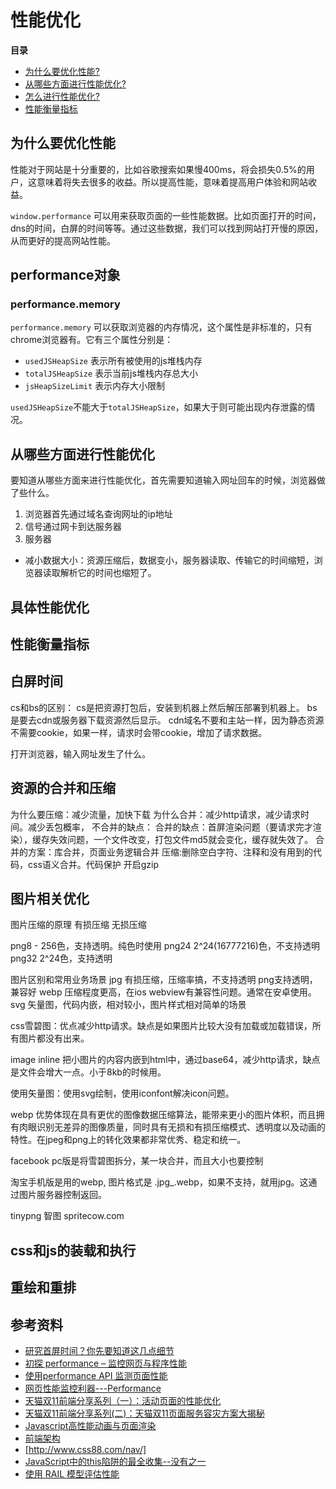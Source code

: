 # 性能优化

**目录**

- [为什么要优化性能?](为什么要优化性能)
- [从哪些方面进行性能优化?](从哪些方面进行性能优化)
- [怎么进行性能优化?](性能优化方案)
- [性能衡量指标](性能衡量指标)

## 为什么要优化性能

性能对于网站是十分重要的，比如谷歌搜索如果慢400ms，将会损失0.5%的用户，这意味着将失去很多的收益。所以提高性能，意味着提高用户体验和网站收益。

`window.performance` 可以用来获取页面的一些性能数据。比如页面打开的时间，dns的时间，白屏的时间等等。通过这些数据，我们可以找到网站打开慢的原因，从而更好的提高网站性能。

## performance对象

### performance.memory

`performance.memory` 可以获取浏览器的内存情况，这个属性是非标准的，只有chrome浏览器有。它有三个属性分别是：

- `usedJSHeapSize` 表示所有被使用的js堆栈内存
- `totalJSHeapSize` 表示当前js堆栈内存总大小
- `jsHeapSizeLimit` 表示内存大小限制

`usedJSHeapSize`不能大于`totalJSHeapSize`，如果大于则可能出现内存泄露的情况。

## 从哪些方面进行性能优化

要知道从哪些方面来进行性能优化，首先需要知道输入网址回车的时候，浏览器做了些什么。

1. 浏览器首先通过域名查询网址的ip地址
2. 信号通过网卡到达服务器
3. 服务器

- 减小数据大小：资源压缩后，数据变小，服务器读取、传输它的时间缩短，浏览器读取解析它的时间也缩短了。

## 具体性能优化



## 性能衡量指标

## 白屏时间
cs和bs的区别：
cs是把资源打包后，安装到机器上然后解压部署到机器上。
bs是要去cdn或服务器下载资源然后显示。
cdn域名不要和主站一样，因为静态资源不需要cookie，如果一样，请求时会带cookie，增加了请求数据。

打开浏览器，输入网址发生了什么。

## 资源的合并和压缩
为什么要压缩：减少流量，加快下载
为什么合并：减少http请求，减少请求时间。减少丢包概率，
不合并的缺点：
合并的缺点：首屏渲染问题（要请求完才渲染），缓存失效问题，一个文件改变，打包文件md5就会变化，缓存就失效了。
合并的方案：库合并，页面业务逻辑合并
压缩:删除空白字符、注释和没有用到的代码，css语义合并。代码保护
开启gzip
## 图片相关优化

图片压缩的原理
有损压缩
无损压缩


png8 - 256色，支持透明。纯色时使用
png24  2^24(16777216)色，不支持透明
png32  2^24色，支持透明

图片区别和常用业务场景
jpg 有损压缩，压缩率搞，不支持透明
png支持透明，兼容好
webp 压缩程度更高，在ios webview有兼容性问题。通常在安卓使用。
svg 矢量图，代码内嵌，相对较小，图片样式相对简单的场景

css雪碧图：优点减少http请求。缺点是如果图片比较大没有加载或加载错误，所有图片都没有出来。

image inline 把小图片的内容内嵌到html中，通过base64，减少http请求，缺点是文件会增大一点。小于8kb的时候用。

使用矢量图：使用svg绘制，使用iconfont解决icon问题。

webp 优势体现在具有更优的图像数据压缩算法，能带来更小的图片体积，而且拥有肉眼识别无差异的图像质量，同时具有无损和有损压缩模式、透明度以及动画的特性。在jpeg和png上的转化效果都非常优秀、稳定和统一。

facebook pc版是将雪碧图拆分，某一块合并，而且大小也要控制

淘宝手机版是用的webp, 图片格式是 .jpg_.webp，如果不支持，就用jpg。这通过图片服务器控制返回。

tinypng 智图
spritecow.com  
## css和js的装载和执行
## 重绘和重排
## 参考资料

- [研究首屏时间？你先要知道这几点细节](http://www.alloyteam.com/2016/01/points-about-resource-loading/)
- [初探 performance – 监控网页与程序性能](http://www.alloyteam.com/2015/09/explore-performance/)
- [使用performance API 监测页面性能](http://www.alloyteam.com/2012/11/performance-api-monitoring-page-performance/)
- [网页性能监控利器---Performance](http://www.imweb.io/topic/597f3cb01e8320bb61cf3aa8)
- [天猫双11前端分享系列（一）：活动页面的性能优化](https://github.com/tmallfe/tmallfe.github.io/issues/25)
- [天猫双11前端分享系列(二)：天猫双11页面服务容灾方案大揭秘](https://github.com/tmallfe/tmallfe.github.io/issues/26)
- [Javascript高性能动画与页面渲染](http://www.infoq.com/cn/articles/javascript-high-performance-animation-and-page-rendering)
- [前端架构](http://saito.im/note/The-Architecture-of-F2E/)
- [http://www.css88.com/nav/]
- [JavaScript中的this陷阱的最全收集--没有之一](https://segmentfault.com/a/1190000002640298#articleHeader1)
- [使用 RAIL 模型评估性能](https://developers.google.com/web/fundamentals/performance/rail?hl=zh-cn)